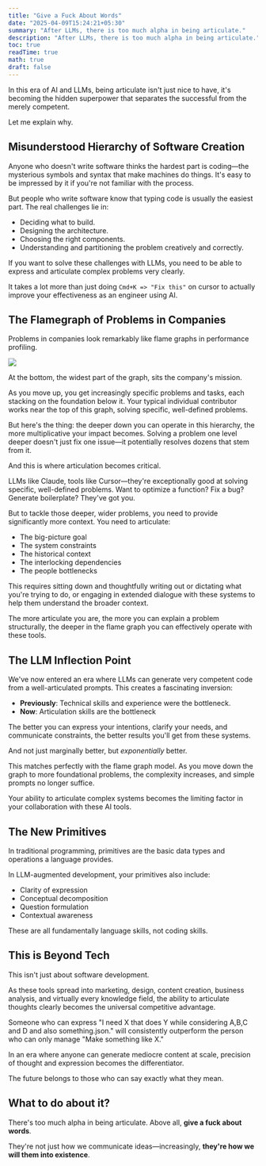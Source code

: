 ```yaml
---
title: "Give a Fuck About Words"
date: "2025-04-09T15:24:21+05:30"
summary: "After LLMs, there is too much alpha in being articulate."
description: "After LLMs, there is too much alpha in being articulate."
toc: true
readTime: true
math: true
draft: false
---
```


In this era of AI and LLMs, being articulate isn't just nice to have, it's becoming the hidden superpower that separates the successful from the merely competent.

Let me explain why.

## Misunderstood Hierarchy of Software Creation

Anyone who doesn't write software thinks the hardest part is coding—the mysterious symbols and syntax that make machines do things. It's easy to be impressed by it if you're not familiar with the process.

But people who write software know that typing code is usually the easiest part. The real challenges lie in:

- Deciding what to build.
- Designing the architecture.
- Choosing the right components.
- Understanding and partitioning the problem creatively and correctly.

If you want to solve these challenges with LLMs, you need to be able to express and articulate complex problems very clearly.

It takes a lot more than just doing `Cmd+K => "Fix this"` on cursor to actually improve your effectiveness as an engineer using AI.

## The Flamegraph of Problems in Companies

Problems in companies look remarkably like flame graphs in performance profiling.

![](https://www.brendangregg.com/FlameGraphs/cpu-bash-flamegraph.svg)

At the bottom, the widest part of the graph, sits the company's mission.

As you move up, you get increasingly specific problems and tasks, each stacking on the foundation below it. Your typical individual contributor works near the top of this graph, solving specific, well-defined problems.

But here's the thing: the deeper down you can operate in this hierarchy, the more multiplicative your impact becomes. Solving a problem one level deeper doesn't just fix one issue—it potentially resolves dozens that stem from it.

And this is where articulation becomes critical.

LLMs like Claude, tools like Cursor—they're exceptionally good at solving specific, well-defined problems. Want to optimize a function? Fix a bug? Generate boilerplate? They've got you.

But to tackle those deeper, wider problems, you need to provide significantly more context. You need to articulate:

- The big-picture goal
- The system constraints
- The historical context
- The interlocking dependencies
- The people bottlenecks

This requires sitting down and thoughtfully writing out or dictating what you're trying to do, or engaging in extended dialogue with these systems to help them understand the broader context.

The more articulate you are, the more you can explain a problem structurally, the deeper in the flame graph you can effectively operate with these tools.

## The LLM Inflection Point

We've now entered an era where LLMs can generate very competent code from a well-articulated prompts. This creates a fascinating inversion:

- **Previously**: Technical skills and experience were the bottleneck.
- **Now**: Articulation skills are the bottleneck

The better you can express your intentions, clarify your needs, and communicate constraints, the better results you'll get from these systems.

And not just marginally better, but _exponentially_ better.

This matches perfectly with the flame graph model. As you move down the graph to more foundational problems, the complexity increases, and simple prompts no longer suffice.

Your ability to articulate complex systems becomes the limiting factor in your collaboration with these AI tools.

## The New Primitives

In traditional programming, primitives are the basic data types and operations a language provides.

In LLM-augmented development, your primitives also include:

- Clarity of expression
- Conceptual decomposition
- Question formulation
- Contextual awareness

These are all fundamentally language skills, not coding skills.

## This is Beyond Tech

This isn't just about software development.

As these tools spread into marketing, design, content creation, business analysis, and virtually every knowledge field, the ability to articulate thoughts clearly becomes the universal competitive advantage.

Someone who can express "I need X that does Y while considering A,B,C and D and also something.json." will consistently outperform the person who can only manage "Make something like X."

In an era where anyone can generate mediocre content at scale, precision of thought and expression becomes the differentiator.

The future belongs to those who can say exactly what they mean.

## What to do about it?

There's too much alpha in being articulate. Above all, **give a fuck about words**.

They're not just how we communicate ideas—increasingly, **they're how we will them into existence**.
